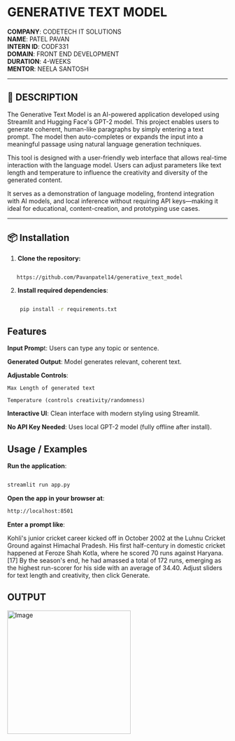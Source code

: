 # GENERATIVE TEXT MODEL

**COMPANY**: CODETECH IT SOLUTIONS  
**NAME**: PATEL PAVAN  
**INTERN ID**: CODF331  
**DOMAIN**: FRONT END DEVELOPMENT  
**DURATION**: 4-WEEKS  
**MENTOR**: NEELA SANTOSH

---

## 📝 DESCRIPTION

The Generative Text Model is an AI-powered application developed using Streamlit and Hugging Face's GPT-2 model. This project enables users to generate coherent, human-like paragraphs by simply entering a text prompt. The model then auto-completes or expands the input into a meaningful passage using natural language generation techniques.

This tool is designed with a user-friendly web interface that allows real-time interaction with the language model. Users can adjust parameters like text length and temperature to influence the creativity and diversity of the generated content.

It serves as a demonstration of language modeling, frontend integration with AI models, and local inference without requiring API keys—making it ideal for educational, content-creation, and prototyping use cases.

---

## 📦 Installation

1. **Clone the repository:**

```bash

   https://github.com/Pavanpatel14/generative_text_model

```




2. **Install required dependencies**:

```bash

    pip install -r requirements.txt

```



## Features
**Input Promp**t: Users can type any topic or sentence.

**Generated Output**: Model generates relevant, coherent text.

**Adjustable Controls**:

    Max Length of generated text

    Temperature (controls creativity/randomness)

**Interactive UI**: Clean interface with modern styling using Streamlit.

**No API Key Needed**: Uses local GPT-2 model (fully offline after install).

##  Usage / Examples
**Run the application**:

```bash

streamlit run app.py
```

**Open the app in your browser at**:

```bash
http://localhost:8501
```
**Enter a prompt like**:

Kohli's junior cricket career kicked off in October 2002 at the Luhnu Cricket Ground against Himachal Pradesh. His first half-century in domestic cricket happened at Feroze Shah Kotla, where he scored 70 runs against Haryana.[17] By the season's end, he had amassed a total of 172 runs, emerging as the highest run-scorer for his side with an average of 34.40.
Adjust sliders for text length and creativity, then click Generate.

## OUTPUT
<img width="282" alt="Image" src="https://github.com/user-attachments/assets/cb47772d-3398-4174-8972-2606a203b159" />

